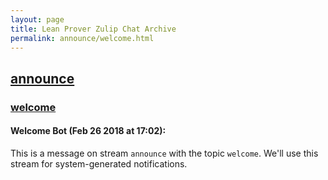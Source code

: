 ```yaml
---
layout: page
title: Lean Prover Zulip Chat Archive 
permalink: announce/welcome.html
---
```


## [announce](index.html)
### [welcome](welcome.html)

#### Welcome Bot (Feb 26 2018 at 17:02):
This is a message on stream `announce` with the topic `welcome`. We'll use this stream for system-generated notifications.

